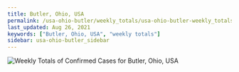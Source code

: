 ```yaml
---
title: Butler, Ohio, USA
permalink: /usa-ohio-butler/weekly_totals/usa-ohio-butler-weekly_totals.html
last_updated: Aug 26, 2021
keywords: ["Butler, Ohio, USA", "weekly totals"]
sidebar: usa-ohio-butler_sidebar
---
```


![Weekly Totals of Confirmed Cases for Butler, Ohio, USA](/covid_tracker/images/graphs/usa-ohio-butler-weekly_totals_graph.png)
